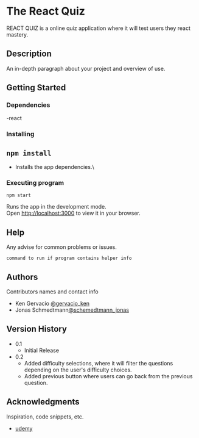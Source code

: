 # The React Quiz

REACT QUIZ is a online quiz application where it will test users they react mastery.

## Description

An in-depth paragraph about your project and overview of use.

## Getting Started

### Dependencies

-react

### Installing

## `npm install`

- Installs the app dependencies.\

### Executing program

```
npm start
```

Runs the app in the development mode.\
Open [http://localhost:3000](http://localhost:3000) to view it in your browser.

## Help

Any advise for common problems or issues.

```
command to run if program contains helper info
```

## Authors

Contributors names and contact info

- Ken Gervacio [@gervacio_ken](https://twitter.com/gervacio_ken)
- Jonas Schmedtmann[@schemedtmann_jonas](https://www.udemy.com/user/jonasschmedtmann/)

## Version History

- 0.1
  - Initial Release
- 0.2
  - Added difficulty selections, where it will filter the questions depending on the user's difficulty choices.
  - Added previous button where users can go back from the previous question.

## Acknowledgments

Inspiration, code snippets, etc.

- [udemy](https://www.udemy.com/course/the-ultimate-react-course/)
